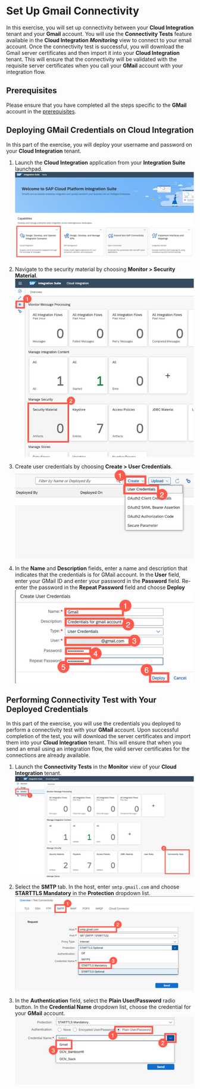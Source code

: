 # Set Up Gmail Connectivity

In this exercise, you will set up connectivity between your **Cloud Integration** tenant and your **Gmail** account. You will use the **Connectivity Tests** feature available in the **Cloud Integration** ***Monitoring*** view to connect to your email account. Once the connectivity test is successful, you will download the Gmail server certificates and then import it into your **Cloud Integration** tenant. This will ensure that the connectivity will be validated with the requisite server certificates when you call your **GMail** account with your integration flow. 

## Prerequisites 

Please ensure that you have completed all the steps specific to the **GMail** account in the [prerequisites](/exercises/Prerequisites/Prerequisites_for_DEV165.md). 

## Deploying GMail Credentials on Cloud Integration
In this part of the exercise, you will deploy your username and password on your **Cloud Integration** tenant. 

1. Launch the **Cloud Integration** application from your **Integration Suite** launchpad.
![Launch Cloud Integration](/exercises/Images/Launchpad/launchpad-select-cpi.png)

2. Navigate to the security material by choosing **Monitor > Security Material**.
![Access security material](/exercises/Images/Deploy_Credentials_CPI/access-security-material.png)

3. Create user credentials by choosing **Create > User Credentials**.
![Create user credentials](/exercises/Images/Deploy_Credentials_CPI/create-user-credentials.png)

4. In the **Name** and **Description** fields, enter a name and description that indicates that the credentials is for GMail account. In the **User** field, enter your GMail ID and enter your password in the **Password** field. Re-enter the password in the **Repeat Password** field and choose **Deploy**
![Deploy GMail Credentials](/exercises/Images/Deploy_Credentials_CPI/create-deploy-gmail-credentials.png)

## Performing Connectivity Test with Your Deployed Credentials
In this part of the exercise, you will use the credentials you deployed to perform a connectivity test with your **GMail** account. Upon successful completion of the test, you will download the server certificates and import them into your **Cloud Integration** tenant. This will ensure that when you send an email using an integration flow, the valid server certificates for the connections are already available. 

1. Launch the **Connectivity Tests** in the **Monitor** view of your **Cloud Integration** tenant.
![Launch connectivity test](/exercises/Images/Gmail_Setup/cpi-launch-connectivity-test.png)

2. Select the **SMTP** tab. In the host, enter `smtp.gmail.com` and choose **STARTTLS Mandatory** in the **Protection** dropdown list. 
![Gmail connectivity 1](/exercises/Images/Gmail_Setup/gmail-connectivity-1.png)

3. In the **Authentication** field, select the **Plain User/Password** radio button. In the **Credential Name** dropdown list, choose the credential for your **GMail** account. 
![Gmail connectivity 2](/exercises/Images/Gmail_Setup/gmail-connectivity-2.png)

